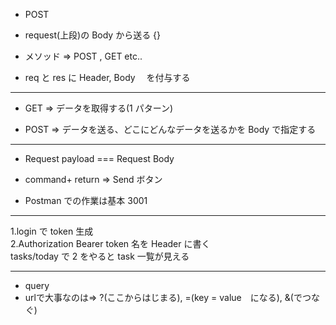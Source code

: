 - POST

- request(上段)の Body から送る
  {}

- メソッド => POST , GET etc..

- req と res に Header, Body 　を付与する

---

- GET => データを取得する(1 パターン)

- POST => データを送る、どこにどんなデータを送るかを Body で指定する

---

- Request payload === Request Body

- command+ return => Send ボタン

- Postman での作業は基本 3001

---

1.login で token 生成  
2.Authorization Bearer token 名を Header に書く  
tasks/today で 2 をやると task 一覧が見える

---
- query
- urlで大事なのは=> ?(ここからはじまる), =(key = value　になる), &(でつなぐ)
